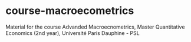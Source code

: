 # course-macroecometrics
Material for the course Advanded Macroecnometrics, Master Quantitative Economics (2nd year), Université Paris Dauphine - PSL
